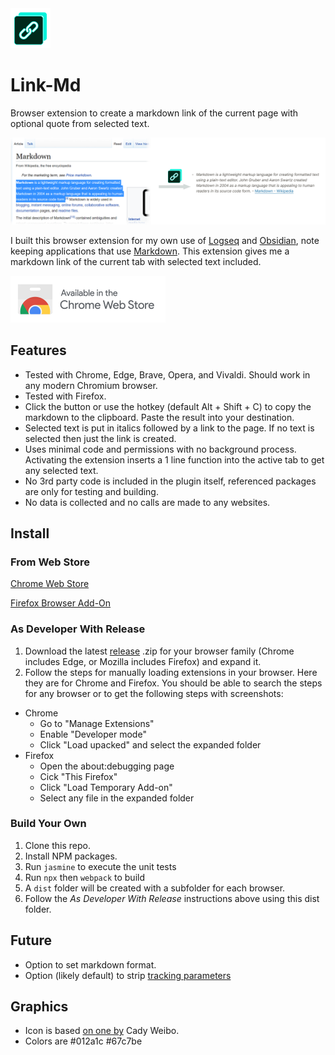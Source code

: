 <img src="src/icons/icon-128.png" width="64"/> 

# Link-Md
Browser extension to create a markdown link of the current page with optional quote from selected text.

<img src="resources/banner1.png" width="900"/>

I built this browser extension for my own use of [Logseq](https://logseq.com/) and [Obsidian](https://obsidian.md/), note keeping applications that use [Markdown](https://daringfireball.net/projects/markdown/). This extension gives me a markdown link of the current tab with selected text included.

<a href="https://chrome.google.com/webstore/detail/link-md/nfjkoojhgklbbnlonpdplbdjkgoemgod" title="Chrome Extension"><img src="resources/chrome-store.png" width="248"/></a>

## Features
- Tested with Chrome, Edge, Brave, Opera, and Vivaldi. Should work in any modern Chromium browser.
- Tested with Firefox.
- Click the button or use the hotkey (default Alt + Shift + C) to copy the markdown to the clipboard. Paste the result into your destination.
- Selected text is put in italics followed by a link to the page. If no text is selected then just the link is created.
- Uses minimal code and permissions with no background process. Activating the extension inserts a 1 line function into the active tab to get any selected text.
- No 3rd party code is included in the plugin itself, referenced packages are only for testing and building.
- No data is collected and no calls are made to any websites.

## Install

### From Web Store
<a href="https://chrome.google.com/webstore/detail/link-md/nfjkoojhgklbbnlonpdplbdjkgoemgod">Chrome Web Store</a>

<a href="https://addons.mozilla.org/en-US/firefox/addon/link-md/">Firefox Browser Add-On</a>

### As Developer With Release
1. Download the latest [release](https://github.com/jadeohl/linkmd/releases) .zip for your browser family (Chrome includes Edge, or Mozilla includes Firefox) and expand it.
2. Follow the steps for manually loading extensions in your browser. Here they are for Chrome and Firefox. You should be able to search the steps for any browser or to get the following steps with screenshots: 
  - Chrome
     -  Go to "Manage Extensions"
     -  Enable "Developer mode"
     -  Click "Load upacked" and select the expanded folder
  - Firefox
     -   Open the about:debugging page
     -   Cick "This Firefox"
     -   Click "Load Temporary Add-on"
     -   Select any file in the expanded folder

### Build Your Own
1. Clone this repo.
2. Install NPM packages.
3. Run ```jasmine``` to execute the unit tests
4. Run ```npx``` then ```webpack``` to build
5. A ```dist``` folder will be created with a subfolder for each browser.
6. Follow the _As Developer With Release_ instructions above using this dist folder.



## Future
- Option to set markdown format.
- Option (likely default) to strip [tracking parameters](https://github.com/newhouse/url-tracking-stripper/blob/master/assets/js/trackers.js)

## Graphics
- Icon is based [on one by](https://www.veryicon.com/icons/miscellaneous/unionpay-digital-marketing/copy-link-face.html) Cady Weibo.
- Colors are #012a1c #67c7be

